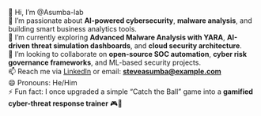 👋 Hi, I’m @Asumba-lab  
👀 I’m passionate about **AI-powered cybersecurity**, **malware analysis**, and building smart business analytics tools.  
🌱 I’m currently exploring **Advanced Malware Analysis with YARA**, **AI-driven threat simulation dashboards**, and **cloud security architecture**.  
💞️ I’m looking to collaborate on **open-source SOC automation**, **cyber risk governance frameworks**, and ML-based security projects.  
📫 Reach me via [LinkedIn](https://www.linkedin.com/in/steve-ogolla-557a8137a) or email: **steveasumba@example.com**  
😄 Pronouns: He/Him  
⚡ Fun fact: I once upgraded a simple “Catch the Ball” game into a **gamified cyber-threat response trainer** 🎮🔐  

<!---
Asumba-lab/Asumba-lab is a ✨ special ✨ repository because its `README.md` (this file) appears on your GitHub profile.
You can click the Preview link to take a look at your changes.
--->
